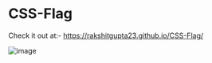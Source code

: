 # CSS-Flag
Check it out at:- https://rakshitgupta23.github.io/CSS-Flag/



![image](https://github.com/rakshitgupta23/CSS-Flag/assets/114903166/3763e107-9948-4ccd-9bfd-74027b317ec9)
